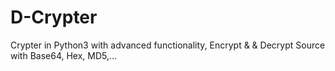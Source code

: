 # D-Crypter
Crypter in Python3 with advanced functionality, Encrypt &amp; &amp; Decrypt Source with Base64, Hex, MD5,...
